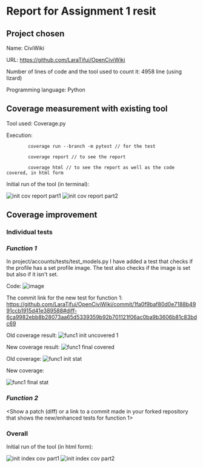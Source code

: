 # Report for Assignment 1 resit

## Project chosen

Name: CiviWiki

URL: https://github.com/LaraTifui/OpenCiviWiki

Number of lines of code and the tool used to count it: 4958 line (using lizard)

Programming language: Python

## Coverage measurement with existing tool

Tool used:  Coverage.py

Execution:  

            coverage run --branch -m pytest // for the test
            
            coverage report // to see the report
            
            coverage html // to see the report as well as the code covered, in html form
            
Initial run of the tool (in terminal):

![init cov report part1](https://github.com/LaraTifui/OpenCiviWiki/assets/121812597/3b6590e9-f4ee-4ce2-a2a2-5224fd22d421)
![init cov report part2](https://github.com/LaraTifui/OpenCiviWiki/assets/121812597/44856e3e-8fea-4ecb-8e0d-1b8ae7efbeb2)

## Coverage improvement

### Individual tests


  ### *Function 1*

In project/accounts/tests/test_models.py I have added a test that checks if the profile has a set profile image.
The test also checks if the image is set but also if it isn't set.

Code:
![image](https://github.com/LaraTifui/OpenCiviWiki/assets/121812597/533f5056-5908-4026-bc5c-57e470ed16f6)


The commit link for the new test for function 1:
https://github.com/LaraTifui/OpenCiviWiki/commit/1fa0f9baf80d0e7188b4991ccb1915d41e389588#diff-6ca9982ebb8b28073aa65d5339359b92b701121f06ac0ba9b3606b81c83bdc69


Old coverage result:
![func1 init uncovered 1](https://github.com/LaraTifui/OpenCiviWiki/assets/121812597/bc6a96c3-f246-49e6-bd9b-192ea084acc7)

New coverage result:
![func1 final covered ](https://github.com/LaraTifui/OpenCiviWiki/assets/121812597/1eace442-3b86-4a25-89a2-042dc7633b1b)

Old coverage:
![func1 init stat](https://github.com/LaraTifui/OpenCiviWiki/assets/121812597/014822e0-eca9-4542-95c5-987083736c8a)

New coverage:

![func1 final stat](https://github.com/LaraTifui/OpenCiviWiki/assets/121812597/56e3c672-f1a4-481c-9c96-7c5891a2667e)




### *Function 2*

<Show a patch (diff) or a link to a commit made in your forked repository that shows the new/enhanced tests for function 1>

<Provide a screenshot of the old coverage results for such function>

<Provide a screenshot of the new coverage results for such function>

<State the coverage improvement with a number and elaborate on why the coverage is improved>


### Overall

Initial run of the tool (in html form):

![init index cov part1](https://github.com/LaraTifui/OpenCiviWiki/assets/121812597/96cf04fd-f255-44b7-81d7-4e1086d1eb2c)
![init index cov part2](https://github.com/LaraTifui/OpenCiviWiki/assets/121812597/ccd7f057-71aa-420b-97b3-b521589f0f7d)



<Provide a screenshot of the new coverage results by running the existing tool using all test modifications>
